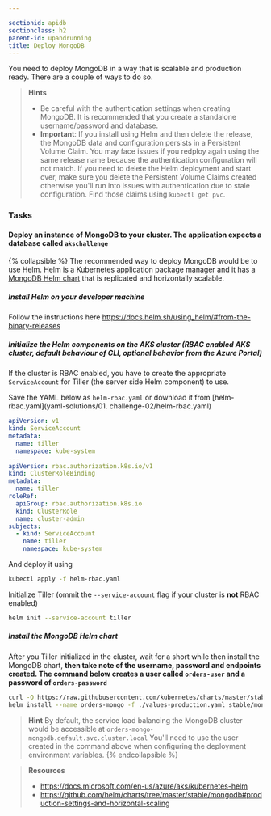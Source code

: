 ```yaml
---

sectionid: apidb
sectionclass: h2
parent-id: upandrunning
title: Deploy MongoDB
---
```


You need to deploy MongoDB in a way that is scalable and production ready. There are a couple of ways to do so.

> **Hints**
> * Be careful with the authentication settings when creating MongoDB. It is recommended that you create a standalone username/password and database.
> * **Important**: If you install using Helm and then delete the release, the MongoDB data and configuration persists in a Persistent Volume Claim. You may face issues if you redploy again using the same release name because the authentication configuration will not match. If you need to delete the Helm deployment and start over, make sure you delete the Persistent Volume Claims created otherwise you'll run into issues with authentication due to stale configuration. Find those claims using `kubectl get pvc`.

### Tasks

#### Deploy an instance of MongoDB to your cluster. The application expects a database called `akschallenge`

{% collapsible %}
The recommended way to deploy MongoDB would be to use Helm. Helm is a Kubernetes application package manager and it has a [MongoDB Helm chart](https://github.com/helm/charts/tree/master/stable/mongodb#production-settings-and-horizontal-scaling) that is replicated and horizontally scalable.

##### Install Helm on your developer machine

Follow the instructions here <https://docs.helm.sh/using_helm/#from-the-binary-releases>

##### Initialize the Helm components on the AKS cluster (RBAC enabled AKS cluster, default behaviour of CLI, optional behavior from the Azure Portal)

If the cluster is RBAC enabled, you have to create the appropriate `ServiceAccount` for Tiller (the server side Helm component) to use.

Save the YAML below as `helm-rbac.yaml` or download it from [helm-rbac.yaml](yaml-solutions/01. challenge-02/helm-rbac.yaml)

```yaml
apiVersion: v1
kind: ServiceAccount
metadata:
  name: tiller
  namespace: kube-system
---
apiVersion: rbac.authorization.k8s.io/v1
kind: ClusterRoleBinding
metadata:
  name: tiller
roleRef:
  apiGroup: rbac.authorization.k8s.io
  kind: ClusterRole
  name: cluster-admin
subjects:
  - kind: ServiceAccount
    name: tiller
    namespace: kube-system
```

And deploy it using

```sh
kubectl apply -f helm-rbac.yaml
```

Initialize Tiller (ommit the ``--service-account`` flag if your cluster is **not** RBAC enabled)

```sh
helm init --service-account tiller
```

##### Install the MongoDB Helm chart

After you Tiller initialized in the cluster, wait for a short while then install the MongoDB chart, **then take note of the username, password and endpoints created. The command below creates a user called `orders-user` and a password of `orders-password`**

```sh
curl -O https://raw.githubusercontent.com/kubernetes/charts/master/stable/mongodb/values-production.yaml
helm install --name orders-mongo -f ./values-production.yaml stable/mongodb --set mongodbUsername=orders-user,mongodbPassword=orders-password,mongodbDatabase=akschallenge
```

> **Hint** By default, the service load balancing the MongoDB cluster would be accessible at ``orders-mongo-mongodb.default.svc.cluster.local``
You'll need to use the user created in the command above when configuring the deployment environment variables.
{% endcollapsible %}

> **Resources**
> * <https://docs.microsoft.com/en-us/azure/aks/kubernetes-helm>
> * <https://github.com/helm/charts/tree/master/stable/mongodb#production-settings-and-horizontal-scaling>
